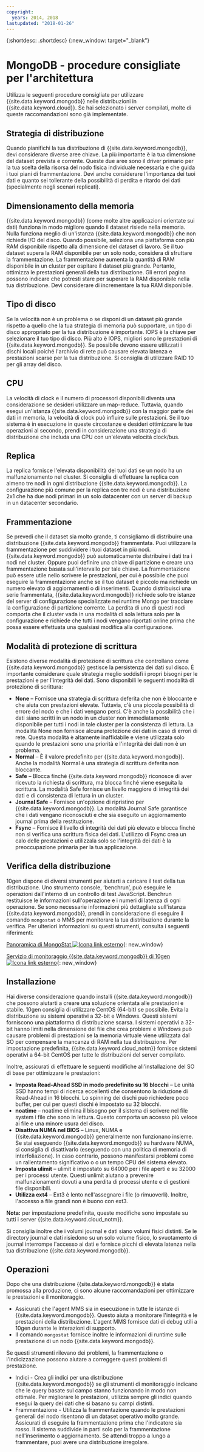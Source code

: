 ```yaml
---
copyright:
  years: 2014, 2018
lastupdated: "2018-01-26"
---
```


{:shortdesc: .shortdesc}
{:new_window: target="_blank"}

# MongoDB - procedure consigliate per l'architettura

Utilizza le seguenti procedure consigliate per utilizzare {{site.data.keyword.mongodb}} nelle distribuzioni in {{site.data.keyword.cloud}}. Se hai selezionato i server compilati, molte di queste raccomandazioni sono già implementate. 

## Strategia di distribuzione
Quando pianifichi la tua distribuzione di {{site.data.keyword.mongodb}}, devi considerare diverse aree chiave. La più importante è la tua dimensione del dataset prevista e corrente. Queste due aree sono il driver primario per la tua scelta della risorsa del nodo fisica individuale necessaria e che guida i tuoi piani di frammentazione. Devi anche considerare l'importanza dei tuoi dati e quanto sei tollerante della possibilità di perdita e ritardo dei dati (specialmente negli scenari replicati). 

## Dimensionamento della memoria
{{site.data.keyword.mongodb}} (come molte altre applicazioni orientate sui dati) funziona in modo migliore quando il dataset risiede nella memoria. Nulla funziona meglio di un'istanza {{site.data.keyword.mongodb}} che non richiede I/O del disco. Quando possibile, seleziona una piattaforma con più RAM disponibile rispetto alla dimensione del dataset di lavoro. Se il tuo dataset supera la RAM disponibile per un solo nodo, considera di sfruttare la frammentazione. La frammentazione aumenta la quantità di RAM disponibile in un cluster per ospitare il dataset più grande. Pertanto, ottimizza le prestazioni generali della tua distribuzione. Gli errori pagina possono indicare che potresti stare per superare la RAM disponibile nella tua distribuzione. Devi considerare di incrementare la tua RAM disponibile.

## Tipo di disco
Se la velocità non è un problema o se disponi di un dataset più grande rispetto a quello che la tua strategia di memoria può supportare, un tipo di disco appropriato per la tua distribuzione è importante. IOPS è la chiave per selezionare il tuo tipo di disco. Più alto è IOPS, migliori sono le prestazioni di {{site.data.keyword.mongodb}}. Se possibile devono essere utilizzati i dischi locali poiché l'archivio di rete può causare elevata latenza e prestazioni scarse per la tua distribuzione. Si consiglia di utilizzare RAID 10 per gli array del disco.

## CPU
La velocità di clock e il numero di processori disponibili diventa una considerazione se desideri utilizzare un map-reduce. Tuttavia, quando esegui un'istanza {{site.data.keyword.mongodb}} con la maggior parte dei dati in memoria, la velocità di clock può influire sulle prestazioni. Se il tuo sistema è in esecuzione in queste circostanze e desideri ottimizzare le tue operazioni al secondo, prendi in considerazione una strategia di distribuzione che includa una CPU con un'elevata velocità clock/bus.

## Replica
La replica fornisce l'elevata disponibilità dei tuoi dati se un nodo ha un malfunzionamento nel cluster. Si consiglia di effettuare la replica con almeno tre nodi in ogni distribuzione {{site.data.keyword.mongodb}}. La configurazione più comune per la replica con tre nodi è una distribuzione 2x1 che ha due nodi primari in un solo datacenter con un server di backup in un datacenter secondario.


## Frammentazione
Se prevedi che il dataset sia molto grande, ti consigliamo di distribuire una distribuzione {{site.data.keyword.mongodb}} frammentata. Puoi utilizzare la frammentazione per suddividere i tuoi dataset in più nodi. {{site.data.keyword.mongodb}} può automaticamente distribuire i dati tra i nodi nel cluster. Oppure puoi definire una chiave di partizione e creare una frammentazione basata sull'intervallo per tale chiave. La frammentazione può essere utile nello scrivere le prestazioni, per cui è possibile che puoi eseguire la frammentazione anche se il tuo dataset è piccolo ma richiede un numero elevato di aggiornamenti o di inserimenti. Quando distribuisci una serie frammentata, {{site.data.keyword.mongodb}} richiede solo tre istanze del server di configurazione specializzate nei runtime Mongo per tracciare la configurazione di partizione corrente. La perdita di uno di questi nodi comporta che il cluster vada in una modalità di sola lettura solo per la configurazione e richiede che tutti i nodi vengano riportati online prima che possa essere effettuata una qualsiasi modifica alla configurazione.

## Modalità di protezione di scrittura
Esistono diverse modalità di protezione di scrittura che controllano come {{site.data.keyword.mongodb}} gestisce la persistenza dei dati sul disco. È importante considerare quale strategia meglio soddisfi i propri bisogni per le prestazioni e per l'integrità dei dati. Sono disponibili le seguenti modalità di protezione di scrittura:

* **None** – Fornisce una strategia di scrittura deferita che non è bloccante e che aiuta con prestazioni elevate. Tuttavia, c'è una piccola possibilità di errore del nodo e che i dati vengano persi. C'è anche la possibilità che i dati siano scritti in un nodo in un cluster non immediatamente disponibile per tutti i nodi in tale cluster per la consistenza di lettura. La modalità None non fornisce alcuna protezione dei dati in caso di errori di rete. Questa modalità è altamente inaffidabile e viene utilizzata solo quando le prestazioni sono una priorità e l'integrità dei dati non è un problema.
* **Normal** – È il valore predefinito per {{site.data.keyword.mongodb}}. Anche la modalità Normal è una strategia di scrittura deferita non bloccante.  
* **Safe** – Blocca finché {{site.data.keyword.mongodb}} riconosce di aver ricevuto la richiesta di scrittura, ma blocca finché viene eseguita la scrittura. La modalità Safe fornisce un livello maggiore di integrità dei dati e di consistenza di lettura in un cluster.
* **Journal Safe** – Fornisce un'opzione di ripristino per {{site.data.keyword.mongodb}}. La modalità Journal Safe garantisce che i dati vengano riconosciuti e che sia eseguito un aggiornamento journal prima della restituzione.
* **Fsync** – Fornisce il livello di integrità dei dati più elevato e blocca finché non si verifica una scrittura fisica dei dati. L'utilizzo di Fsync crea un calo delle prestazioni e utilizzala solo se l'integrità dei dati è la preoccupazione primaria per la tua applicazione.

## Verifica della distribuzione
10gen dispone di diversi strumenti per aiutarti a caricare il test della tua distribuzione. Uno strumento console, ‘benchrun’, può eseguire le operazioni dall'interno di un controllo di test JavaScript. Benchrun restituisce le informazioni sull'operazione e i numeri di latenza di ogni operazione. Se sono necessarie informazioni più dettagliate sull'istanza {{site.data.keyword.mongodb}}, prendi in considerazione di eseguire il comando `mongostat` o MMS per monitorare la tua distribuzione durante la verifica. Per ulteriori informazioni su questi strumenti, consulta i seguenti riferimenti:

[Panoramica di MongoStat ![Icona link esterno](../../icons/launch-glyph.svg "Icona link esterno")](http://docs.mongodb.org/manual/reference/mongostat/){: new_window}

[Servizio di monitoraggio {{site.data.keyword.mongodb}} di 10gen ![Icona link esterno](../../icons/launch-glyph.svg "Icona link esterno")](http://www.10gen.com/products/mongodb-monitoring-service){: new_window}

## Installazione
Hai diverse considerazione quando installi {{site.data.keyword.mongodb}} che possono aiutarti a creare una soluzione orientata alle prestazioni e stabile. 10gen consiglia di utilizzare CentOS (64-bit) se possibile. Evita la distribuzione su sistemi operativi a 32-bit e Windows. Questi sistemi forniscono una piattaforma di distribuzione scarsa. I sistemi operativi a 32-bit hanno limiti nella dimensione del file che crea problemi e Windows può causare problemi di prestazioni se la memoria virtuale viene utilizzata dal SO per compensare la mancanza di RAM nella tua distribuzione. Per impostazione predefinita, {{site.data.keyword.cloud_notm}} fornisce sistemi operativi a 64-bit CentOS per tutte le distribuzioni del server compilato.

Inoltre, assicurati di effettuare le seguenti modifiche all'installazione del SO di base per ottimizzare le prestazioni:
* **Imposta Read-Ahead SSD in modo predefinito su 16 blocchi** – Le unità SSD hanno tempi di ricerca eccellenti che consentono la riduzione di Read-Ahead in 16 blocchi. Lo spinning dei dischi può richiedere poco buffer, per cui per questi dischi è impostato su 32 blocchi.
* **noatime** – noatime elimina il bisogno per il sistema di scrivere nel file system i file che sono in lettura. Questo comporta un accesso più veloce ai file e una minore usura del disco.
* **Disattiva NUMA nel BIOS** – Linux, NUMA e {{site.data.keyword.mongodb}} generalmente non funzionano insieme. Se stai eseguendo {{site.data.keyword.mongodb}} su hardware NUMA, si consiglia di disattivarlo (eseguendo con una politica di memoria di interfoliazione). In caso contrario, possono manifestarsi problemi come un rallentamento significativo o o un tempo CPU del sistema elevato.
* **Imposta ulimit** – ulimit è impostato su 64000 per i file aperti e su 32000 per i processi utente. Questi unlimit aiutano a prevenire malfunzionamenti dovuti a una perdita di processi utente e di gestioni file disponibili. 
* **Utilizza ext4** – Ext3 è lento nell'assegnare i file (o rimuoverli). Inoltre, l'accesso a file grandi non è buono con ext3.

**Nota:** per impostazione predefinita, queste modifiche sono impostate su tutti i server {{site.data.keyword.cloud_notm}}.

Si consiglia inoltre che i volumi journal e dati siano volumi fisici distinti. Se le directory journal e dati risiedono su un solo volume fisico, lo svuotamento di journal interrompe l'accesso ai dati e fornisce picchi di elevata latenza nella tua distribuzione {{site.data.keyword.mongodb}}.

## Operazioni
Dopo che una distribuzione {{site.data.keyword.mongodb}} è stata promossa alla produzione, ci sono alcune raccomandazioni per ottimizzare le prestazioni e il monitoraggio. 
* Assicurati che l'agent MMS sia in esecuzione in tutte le istanze di {{site.data.keyword.mongodb}}. Questo aiuta a monitorare l'integrità e le prestazioni della distribuzione. L'agent MMS fornisce dati di debug utili a 10gen durante le interazioni di supporto. 
* Il comando `mongostat` fornisce inoltre le informazioni di runtime sulle prestazione di un nodo {{site.data.keyword.mongodb}}.

Se questi strumenti rilevano dei problemi, la frammentazione o l'indicizzazione possono aiutare a correggere questi problemi di prestazione. 

* Indici -  Crea gli indici per una distribuzione {{site.data.keyword.mongodb}} se gli strumenti di monitoraggio indicano che le query basate sul campo stanno funzionando in modo non ottimale. Per migliorare le prestazioni, utilizza sempre gli indici quando esegui la query dei dati che si basano su campi distinti.
* Frammentazione - Utilizza la frammentazione quando le prestazioni generali del nodo risentono di un dataset operativo molto grande. Assicurati di eseguire la frammentazione prima che l'indicatore sia rosso. Il sistema suddivide in parti solo per la frammentazione nell'inserimento o aggiornamento. Se attendi troppo a lungo a frammentare, puoi avere una distribuzione irregolare. 


